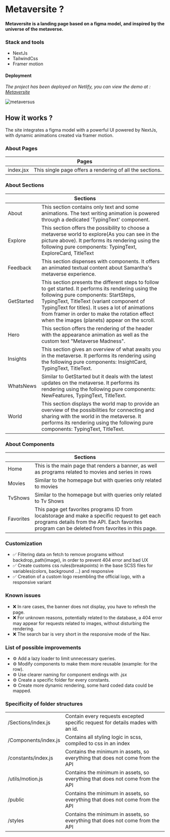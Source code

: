 <h1> Metaversite ? </h1>

<h4> Metaversite is a landing page based on a figma model, and inspired by the universe of the metaverse. </h4>

<h3>Stack and tools</h3>
<ul>
  <li>NextJs</li>
  <li>TailwindCss</li>
  <li>Framer motion</li>
</ul>
<h4>Deployment</h4>
<p><em>The project has been deployed on Netlify, you can view the demo at : <a href="https://precious-malabi-33d670.netlify.app">Metaversite</a></em></p>


![metaversus](https://user-images.githubusercontent.com/101059956/217273043-905ef7ba-8e3a-4735-b0a3-7f997595be1a.png)


<h2>How it works ?</h2>
<p>The site integrates a figma model with a powerful UI powered by NextJs, with dynamic animations created via framer motion. </p>

<h3>About Pages</h3>
<table>
    <thead>
        <tr>
            <th colspan="2">Pages</th>
        </tr>
    </thead>
    <tbody>
        <tr>
            <td>index.jsx</td>
            <td>This single page offers a rendering of all the sections. </td>
        </tr>
    </tbody>
</table>

<h3>About Sections</h3>

<table>
    <thead>
        <tr>
            <th colspan="2">Sections</th>
        </tr>
    </thead>
    <tbody>
        <tr>
            <td>About</td>
            <td>This section contains only text and some animations. The text writing animation is powered through a dedicated 'TypingText' component.</td>
        </tr>
         <tr>
            <td>Explore</td>
            <td>This section offers the possibility to choose a metaverse world to explore(As you can see in the picture above). It performs its rendering using the following pure components: TypingText, ExploreCard, TitleText</td>
        </tr>
         <tr>
            <td>Feedback</td>
            <td>This section dispenses with components. It offers an animated textual content about Samantha's metaverse experience.</td>
        </tr>
         <tr>
            <td>GetStarted</td>
            <td>This section presents the different steps to follow to get started. It performs its rendering using the following pure components: StartSteps, TypingText, TitleText (variant component of TypingText for titles). It uses a lot of animations from framer in order to make the rotation effect when the images (planets) appear on the scroll.</td>
        </tr>
        <tr>
            <td>Hero</td>
            <td>This section offers the rendering of the header with the appearance animation as well as the custom text "Metaverse Madness".</td>
        </tr>
        <tr>
            <td>Insights</td>
            <td>This section gives an overview of what awaits you in the metaverse. It performs its rendering using the following pure components: InsightCard, TypingText, TitleText.</td>
        </tr>
        <tr>
            <td>WhatsNews</td>
            <td>Similar to GetStarted but it deals with the latest updates on the metaverse. It performs its rendering using the following pure components: NewFeatures, TypingText, TitleText.</td>
        </tr>
        <tr>
            <td>World</td>
            <td>This section displays the world map to provide an overview of the possibilities for connecting and sharing with the world in the metaverse. It performs its rendering using the following pure components: TypingText, TitleText.</td>
        </tr>
    </tbody>
</table>

<h3>About Components</h3>

<table>
    <thead>
        <tr>
            <th colspan="2">Sections</th>
        </tr>
    </thead>
    <tbody>
        <tr>
            <td>Home</td>
            <td>This is the main page that renders a banner, as well as programs related to movies and series in rows</td>
        </tr>
         <tr>
            <td>Movies</td>
            <td>Similar to the homepage but with queries only related to movies</td>
        </tr>
         <tr>
            <td>TvShows</td>
            <td>Similar to the homepage but with queries only related to Tv Shows</td>
        </tr>
         <tr>
            <td>Favorites</td>
            <td>This page get favorites programs ID from localstorage and make a specific request to get each programs details from the API. Each favorites program can be deleted from favorites in this page.</td>
        </tr>
    </tbody>
</table>

<h3>Customization</h3>
<ul>
  <li>✅ Filtering data on fetch to remove programs without backdrop_path(image), in order to prevent 404 error and bad UX </li>
  <li>✅ Create customs css rules(breakpoints) in the base SCSS files for variables(colors, background ...) and responsive </li>
  <li>✅ Creation of a custom logo resembling the official logo, with a responsive variant </li>
</ul>

<h3>Known issues</h3>
<ul>
  <li>❌ In rare cases, the banner does not display, you have to refresh the page. </li>
  <li>❌ For unknown reasons, potentially related to the database, a 404 error may appear for requests related to images, without disturbing the rendering. </li>
  <li>❌ The search bar is very short in the responsive mode of the Nav. </li>
</ul>

<h3>List of possible improvements</h3>
<ul>
  <li>⚙️ Add a lazy loader to limit unnecessary queries. </li>
  <li>⚙️ Modify components to make them more reusable (example: for the row). </li>
  <li>⚙️ Use clearer naming for component endings with .jsx </li>
  <li>⚙️ Create a specific folder for every constants.</li>
  <li>⚙️ Create more dynamic rendering, some hard coded data could be mapped.</li>
</ul>
<h3>Specificity of folder structures</h3>

<table>
    <tbody>
        <tr>
            <td>/Sections/index.js</td>
            <td>Contain every requests excepted specific request for details mades with an id.</td>
        </tr>
         <tr>
            <td>/Components/index.js</td>
            <td>Contains all styling logic in scss, compiled to css in an index</td>
        </tr>
         <tr>
            <td>/constants/index.js</td>
            <td>Contains the minimum in assets, so everything that does not come from the API</td>
        </tr>
        <tr>
            <td>/utils/motion.js</td>
            <td>Contains the minimum in assets, so everything that does not come from the API</td>
        </tr>
        <tr>
            <td>/public</td>
            <td>Contains the minimum in assets, so everything that does not come from the API</td>
        </tr>
        <tr>
            <td>/styles</td>
            <td>Contains the minimum in assets, so everything that does not come from the API</td>
        </tr>
    </tbody>
</table>
